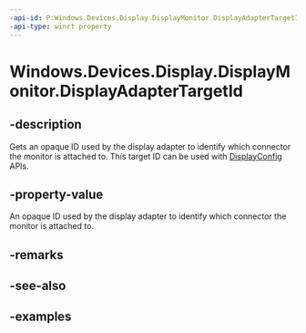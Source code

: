 ```yaml
---
-api-id: P:Windows.Devices.Display.DisplayMonitor.DisplayAdapterTargetId
-api-type: winrt property
---
```


<!-- Property syntax.
public uint DisplayAdapterTargetId { get; }
-->

# Windows.Devices.Display.DisplayMonitor.DisplayAdapterTargetId

## -description
Gets an opaque ID used by the display adapter to identify which connector the monitor is attached to. This target ID can be used with [DisplayConfig](https://docs.microsoft.com/windows/desktop/api/wingdi/ns-wingdi-displayconfig_path_target_info) APIs.

## -property-value
An opaque ID used by the display adapter to identify which connector the monitor is attached to.

## -remarks

## -see-also

## -examples

